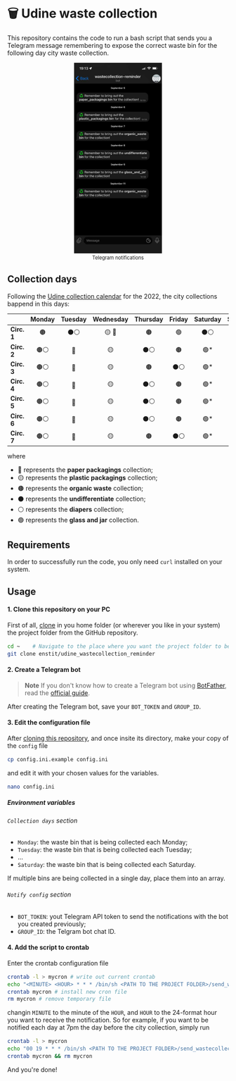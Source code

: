 # 🗑 Udine waste collection

This repository contains the code to run a bash script that sends you a Telegram message remembering to expose the correct waste bin for the following day city waste collection.

<figure style="display:block;margin:auto;width:200px;text-align:center;">
  <img src="screenshot.jpg" alt="my alt text"/>
  <figcaption style="font-size:.8em;">Telegram notifications</figcaption>
</figure>

## Collection days

Following the [Udine collection calendar](https://netaziendapulita.it/comuni/udine) for the 2022, the city collections bappend in this days:

|             | Monday | Tuesday | Wednesday | Thursday | Friday | Saturday | Sunday |
| ----------- |:------:|:-------:|:---------:|:--------:|:------:|:--------:| ------ |
| **Circ. 1** | 🟤     | ⚫️⚪️    | 🟡 🔵     | 🟤       | 🟢     | ⚫️⚪️     |        |
| **Circ. 2** | 🟤⚪️   | 🔵      | 🟡        | ⚫️⚪️     | 🟤     | 🟢*      |        |
| **Circ. 3** | 🟤⚪️   | 🔵      | 🟡        | 🟤       | ⚫️⚪️   | 🟢*      |        |
| **Circ. 4** | 🟤⚪️   | 🔵      | 🟡        | ⚫️⚪️     | 🟤     | 🟢*      |        |
| **Circ. 5** | 🟤⚪️   | 🔵      | 🟡        | ⚫️⚪️     | 🟤     | 🟢*      |        |
| **Circ. 6** | 🟤⚪️   | 🔵      | 🟡        | ⚫️⚪️     | 🟤     | 🟢*      |        |
| **Circ. 7** | 🟤⚪️   | 🔵      | 🟡        | 🟤       | ⚫️⚪️   | 🟢*      |        |

where
* 🔵 represents the **paper packagings** collection;
* 🟡 represents the **plastic packagings** collection;
* 🟤 represents the **organic waste** collection;
* ⚫️ represents the **undifferentiate** collection;
* ⚪️ represents the **diapers** collection;
* 🟢 represents the **glass and jar** collection.

## Requirements

In order to successfully run the code, you only need `curl` installed on your system.

## Usage

#### 1. Clone this repository on your PC

First of all, [clone](https://docs.github.com/en/repositories/creating-and-managing-repositories/cloning-a-repository) in you home folder (or wherever you like in your system) the project folder from the GitHub repository.

```bash
cd ~    # Navigate to the place where you want the project folder to be
git clone enstit/udine_wastecollection_reminder
```

#### 2. Create a Telegram bot

> **Note**
> If you don't know how to create a Telegram bot using [BotFather](https://t.me/botfather), read the [official guide](https://core.telegram.org/bots#6-botfather).

After creating the Telegram bot, save your `BOT_TOKEN` and `GROUP_ID`.


#### 3. Edit the configuration file

After [cloning this repository](https://docs.github.com/en/repositories/creating-and-managing-repositories/cloning-a-repository), and once insite its directory, make your copy of the `config` file

```bash
cp config.ini.example config.ini
```

and edit it with your chosen values for the variables.

```bash
nano config.ini
```

##### Environment variables

###### `Collection days` section
* `Monday`: the waste bin that is being collected each Monday;
* `Tuesday`: the waste bin that is being collected each Tuesday;
* ...
* `Saturday`: the waste bin that is being collected each Saturday.

If multiple bins are being collected in a single day, place them into an array.

###### `Notify config` section
* `BOT_TOKEN`: yout Telegram API token to send the notifications with the bot you created previously;
* `GROUP_ID`: the Telgram bot chat ID.
  

#### 4. Add the script to crontab

Enter the crontab configuration file

```bash
crontab -l > mycron # write out current crontab
echo "<MINUTE> <HOUR> * * * /bin/sh <PATH TO THE PROJECT FOLDER>/send_wastecollection_notify.sh" >> mycron # echo new cron into cron file
crontab mycron # install new cron file
rm mycron # remove temporary file
```

changin `MINUTE` to the minute of the `HOUR`, and `HOUR` to the 24-format hour you want to receive the notification. So for example, if you want to be notified each day at 7pm the day before the city collection, simply run

```bash
crontab -l > mycron
echo "00 19 * * * /bin/sh <PATH TO THE PROJECT FOLDER>/send_wastecollection_notify.sh" >> mycron
crontab mycron && rm mycron
```

And you're done!
